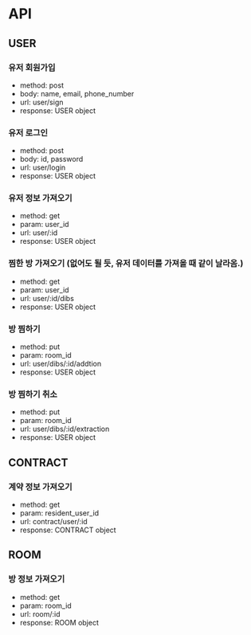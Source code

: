 # API

## USER

### 유저 회원가입
- method: post
- body: name, email, phone_number
- url: user/sign
- response: USER object

### 유저 로그인
- method: post
- body: id, password
- url: user/login
- response: USER object

### 유저 정보 가져오기
- method: get
- param: user_id
- url: user/:id
- response: USER object

### 찜한 방 가져오기 (없어도 될 듯, 유저 데이터를 가져올 때 같이 날라옴.)
- method: get
- param: user_id
- url: user/:id/dibs
- response: USER object

### 방 찜하기
- method: put
- param: room_id
- url: user/dibs/:id/addtion
- response: USER object

### 방 찜하기 취소
- method: put
- param: room_id
- url: user/dibs/:id/extraction
- response: USER object
 
## CONTRACT

### 계약 정보 가져오기
- method: get
- param: resident_user_id
- url: contract/user/:id
- response: CONTRACT object

## ROOM

### 방 정보 가져오기
- method: get
- param: room_id
- url: room/:id
- response: ROOM object
